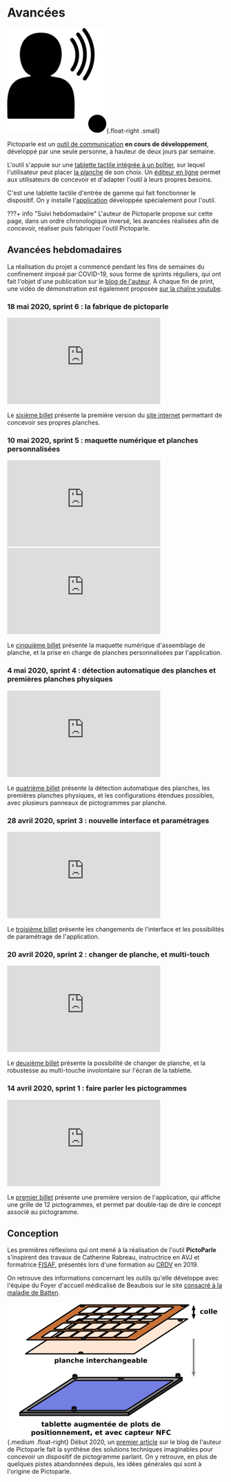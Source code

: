 # Avancées


![Logo de Pictoparle, silhouette parlante](img/pictoparle-icon.svg){.float-right .small}

Pictoparle est un [outil de communication](caa.md) **en cours de développement**, développé par une seule personne, à hauteur de deux jours par semaine.

L'outil s'appuie sur une [tablette tactile intégrée à un boîtier](materiel.md), sur lequel l'utilisateur peut placer [la planche](planches.md) de son choix. Un [éditeur en ligne](fabrique.md) permet aux utilisateurs de concevoir et d'adapter l'outil à leurs propres besoins.

C'est une tablette tactile d'entrée de gamme qui fait fonctionner le dispositif. On y installe l'[application](application.md) développée spécialement pour l'outil.

???+ info "Suivi hebdomadaire"
    L'auteur de Pictoparle propose sur cette page, dans un ordre chronologique inversé, les avancées réalisées afin de concevoir, réaliser puis fabriquer l'outil Pictoparle.

## Avancées hebdomadaires


La réalisation du projet a commencé pendant les fins de semaines du confinement imposé par COVID-19, sous forme de sprints réguliers, qui ont fait l'objet d'une publication sur le [blog de l'auteur](https://blog.jmtrivial.info/tag/pictoparle/). À chaque fin de print, une vidéo de démonstration est également proposée [sur la chaîne youtube](https://www.youtube.com/playlist?list=PLrhqb8aQtdhWbA6qzXm57dGk4yxtITH1f).

### 18 mai 2020, sprint 6 : la fabrique de pictoparle

<div class="medium float-right"><iframe width="355" height="200" src="https://www.youtube.com/embed/AvcH3Rek4Jo" frameborder="0" allow="accelerometer; autoplay; encrypted-media; gyroscope; picture-in-picture" allowfullscreen></iframe></div>

Le [sixième billet](https://blog.jmtrivial.info/2020/05/18/pictoparle-sixieme-sprint/) présente la première version du [site internet](fabrique.md) permettant
de concevoir ses propres planches.

### 10 mai 2020, sprint 5 : maquette numérique et planches personnalisées

<div class="medium float-right"><iframe width="355" height="200" src="https://www.youtube.com/embed/kWVCIcq0FZY" frameborder="0" allow="accelerometer; autoplay; encrypted-media; gyroscope; picture-in-picture" allowfullscreen></iframe></div>

<div class="medium float-right"><iframe width="355" height="200" src="https://www.youtube.com/embed/mrsanBGftIQ" frameborder="0" allow="accelerometer; autoplay; encrypted-media; gyroscope; picture-in-picture" allowfullscreen></iframe></div>

Le [cinquième billet](https://blog.jmtrivial.info/2020/05/10/pictoparle-cinquieme-sprint/) présente la maquette numérique d'assemblage de planche, et la prise en charge de planches personnalisées par l'application.

### 4 mai 2020, sprint 4 : détection automatique des planches et premières planches physiques

<div class="medium float-right"><iframe width="355" height="200" src="https://www.youtube.com/embed/R68Y2XyMYhA" frameborder="0" allow="accelerometer; autoplay; encrypted-media; gyroscope; picture-in-picture" allowfullscreen></iframe></div>


Le [quatrième billet](https://blog.jmtrivial.info/2020/05/04/pictoparle-quatrieme-sprint/) présente la détection automatique des planches, les premières planches physiques, et les configurations étendues possibles, avec plusieurs panneaux de pictogrammes par planche.


### 28 avril 2020, sprint 3 : nouvelle interface et paramétrages

<div class="medium float-right"><iframe width="355" height="200" src="https://www.youtube.com/embed/xBwGPgs110A" frameborder="0" allow="accelerometer; autoplay; encrypted-media; gyroscope; picture-in-picture" allowfullscreen></iframe></div>

Le [troisième billet](https://blog.jmtrivial.info/2020/04/28/pictoparle-troisieme-sprint/) présente les changements de l'interface et les possibilités de paramétrage de l'application.


### 20 avril 2020, sprint 2 : changer de planche, et multi-touch

<div class="medium float-right"><iframe width="355" height="200" src="https://www.youtube.com/embed/9FmyvEcUC8c" frameborder="0" allow="accelerometer; autoplay; encrypted-media; gyroscope; picture-in-picture" allowfullscreen></iframe></div>

Le [deuxième billet](https://blog.jmtrivial.info/2020/04/19/pictoparle-deuxieme-sprint/) présente la possibilité de changer de planche, et la robustesse au multi-touche involontaire sur l'écran de la tablette.

### 14 avril 2020, sprint 1 : faire parler les pictogrammes

<div class="medium float-right"><iframe width="355" height="200" src="https://www.youtube.com/embed/bgv24qxebuY" frameborder="0" allow="accelerometer; autoplay; encrypted-media; gyroscope; picture-in-picture" allowfullscreen></iframe></div>

Le [premier billet](https://blog.jmtrivial.info/2020/04/14/pictoparle-premier-sprint/) présente une première version de l'application, qui affiche une grille de 12 pictogrammes, et permet par double-tap de dire le concept associé au pictogramme.


## Conception

Les premières réflexions qui ont mené à la réalisation de l'outil **PictoParle** s'inspirent des travaux
de Catherine Rabreau, instructrice en AVJ et formatrice [FISAF](https://www.fisaf.asso.fr/), présentés
lors d'une formation au [CRDV](http://www.crdv.org/) en 2019.

On retrouve des informations concernant les outils qu'elle développe avec l'équipe du Foyer d'accueil médicalisé de Beaubois sur le site [consacré à la maladie de Batten](http://cln.jmfavreau.info/pictogrammes-tactiles.html).

![Schéma d'un possible dispositif pictogramme parlant utilisant une tablette](img/idee-initiale.png){.medium .float-right}
Début 2020, un [premier article](https://blog.jmtrivial.info/2020/02/23/outil-numerique-pour-la-communication-alternative-augmentee/) sur le blog de l'auteur de Pictoparle fait la synthèse des solutions techniques imaginables pour concevoir un dispositif de pictogramme parlant. On y retrouve, en plus de quelques pistes abandonnées depuis, les idées générales qui sont à l'origine de Pictoparle.
